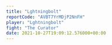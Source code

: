 ```yaml
---
title: "Lghtningbolt"
reportCode: "AVBT7YrMDjP2NnFH"
player: "Lghtningbolt"
fight: "The Curator"
date: 2021-10-27T19:09:12.576000+00:00
---
```

